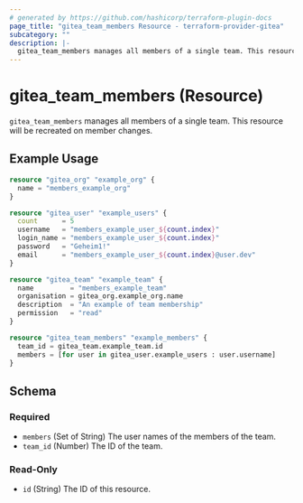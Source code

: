 ```yaml
---
# generated by https://github.com/hashicorp/terraform-plugin-docs
page_title: "gitea_team_members Resource - terraform-provider-gitea"
subcategory: ""
description: |-
  gitea_team_members manages all members of a single team. This resource will be recreated on member changes.
---
```


# gitea_team_members (Resource)

`gitea_team_members` manages all members of a single team. This resource will be recreated on member changes.

## Example Usage

```terraform
resource "gitea_org" "example_org" {
  name = "members_example_org"
}

resource "gitea_user" "example_users" {
  count      = 5
  username   = "members_example_user_${count.index}"
  login_name = "members_example_user_${count.index}"
  password   = "Geheim1!"
  email      = "members_example_user_${count.index}@user.dev"
}

resource "gitea_team" "example_team" {
  name         = "members_example_team"
  organisation = gitea_org.example_org.name
  description  = "An example of team membership"
  permission   = "read"
}

resource "gitea_team_members" "example_members" {
  team_id = gitea_team.example_team.id
  members = [for user in gitea_user.example_users : user.username]
}
```

<!-- schema generated by tfplugindocs -->
## Schema

### Required

- `members` (Set of String) The user names of the members of the team.
- `team_id` (Number) The ID of the team.

### Read-Only

- `id` (String) The ID of this resource.
